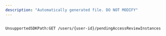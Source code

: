 ```yaml
---
description: "Automatically generated file. DO NOT MODIFY"
---
```


```powershellv2

UnsupportedSDKPath:GET /users/{user-id}/pendingAccessReviewInstances

```